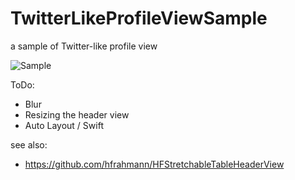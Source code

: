 TwitterLikeProfileViewSample
============================

a sample of Twitter-like profile view

![Sample](https://raw.githubusercontent.com/bricklife/TwitterLikeProfileViewSample/master/sample.gif)

ToDo:
* Blur
* Resizing the header view
* Auto Layout / Swift

see also:
* https://github.com/hfrahmann/HFStretchableTableHeaderView
